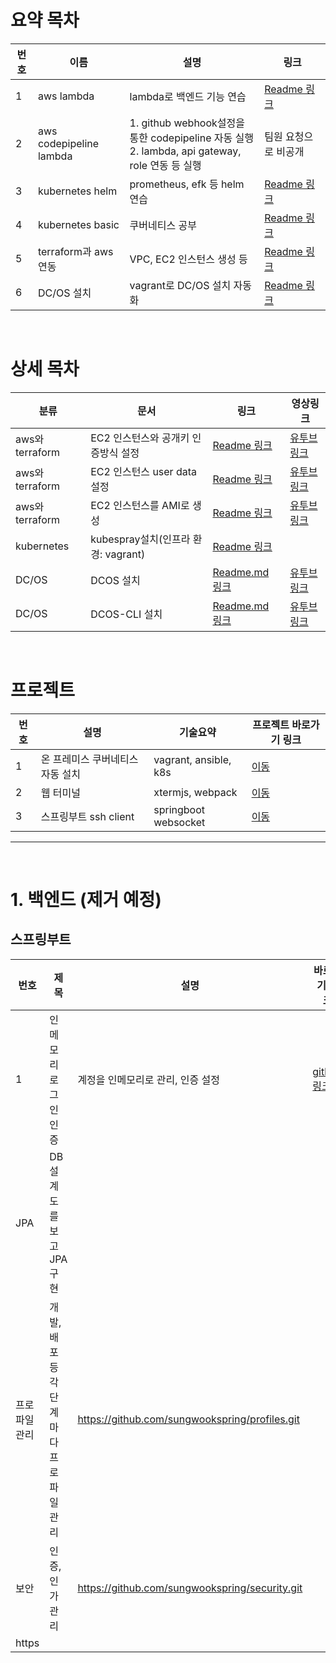 # 요약 목차
| 번호 | 이름 | 설명 | 링크 |
| ---- | ---- | ---- | ---- |
| 1 | aws lambda | lambda로 백엔드 기능 연습 | [Readme 링크](./aws/lambda/Readme.md) |
| 2 | aws codepipeline lambda | 1. github webhook설정을 통한 codepipeline 자동 실행 <br> 2. lambda, api gateway, role 연동 등 실행 | 팀원 요청으로 비공개 |
| 3 | kubernetes helm | prometheus, efk 등 helm 연습  | [Readme 링크](./kubernetes/helm/Readme.md) |
| 4 | kubernetes basic | 쿠버네티스 공부  | [Readme 링크](./kubernetes/basic/Readme.md) |
| 5 | terraform과 aws연동 | VPC, EC2 인스턴스 생성 등 | [Readme 링크](./aws/terraform/Readme.md) |
| 6 | DC/OS 설치 | vagrant로 DC/OS 설치 자동화 | [Readme 링크](./Dcos/install/manual/Readme.md) |

<br>

# 상세 목차
| 분류 | 문서 | 링크 | 영상링크 |
| --- | --- | ----- | ------ |
| aws와 terraform | EC2 인스턴스와 공개키 인증방식 설정 | [Readme 링크](./aws/terraform/9_ec2-userdata/Readme.md) | [유투브 링크](https://youtu.be/rHm6C2-77uA) |
| aws와 terraform | EC2 인스턴스 user data설정 | [Readme 링크](./aws/terraform/12_ec2-user-data/Readme.md) | [유투브 링크](https://youtu.be/qAvSbUEjWnU) |
| aws와 terraform | EC2 인스턴스를 AMI로 생성 | [Readme 링크](./aws/terraform/11_create-ami/Readme.md) | [유투브 링크](https://youtu.be/j4O1nrworMU) |
| kubernetes | kubespray설치(인프라 환경: vagrant) | [Readme 링크](./kubernetes/kubespray/Readme.md) | |
| DC/OS | DCOS 설치 | [Readme.md 링크](./Dcos/install/manual/Readme.md) | [유투브 링크](https://youtu.be/y1rOk_c_a-o) |
| DC/OS | DCOS-CLI 설치 | [Readme.md 링크](./DCos/manual/dcos_cli.md) | [유투브 링크](https://youtu.be/7QWhCVIiEVo) |

<br>

# 프로젝트
| 번호 | 설명 | 기술요약 | 프로젝트 바로가기 링크 |
| ---- | ------- | --------- | ----------- |
| 1 | 온 프레미스 쿠버네티스 자동 설치 | vagrant, ansible, k8s | [이동](https://github.com/choisungwook/installK8s_in_vagrantWithAnsible) |
| 2 | 웹 터미널 | xtermjs, webpack | [이동](https://github.com/choisungwook/web_terminal.git) |
| 3 | 스프링부트 ssh client | springboot websocket | [이동](https://github.com/choisungwook/web_terinal_try2.git) |

---

<br>

# 1. 백엔드 (제거 예정)
## 스프링부트
| 번호 | 제목 | 설명 | 바로가기 링크 |
| ---- | ----- | --------------------- | -------------------|
| 1 | 인메모리 로그인 인증 | 계정을 인메모리로 관리, 인증 설정 | [github 링크](https://github.com/choisungwook/springsecurity-InMemory-Authentication) |
| JPA | DB설계도를 보고 JPA구현 |   |
| 프로파일관리 | 개발, 배포 등 각 단계마다 프로파일 관리 | https://github.com/sungwookspring/profiles.git |
| 보안 | 인증,인가 관리 | https://github.com/sungwookspring/security.git  |
| https | | |